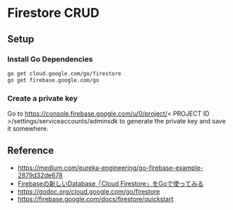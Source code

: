 # Firestore CRUD

## Setup

### Install Go Dependencies

```bash
go get cloud.google.com/go/firestore
go get firebase.google.com/go
```

### Create a private key
Go to https://console.firebase.google.com/u/0/project/< PROJECT ID >/settings/serviceaccounts/adminsdk to generate the 
private key and save it somewhere.


## Reference 

* https://medium.com/eureka-engineering/go-firebase-example-2879d32de678
* [Firebaseの新しいDatabase「Cloud Firestore」をGoで使ってみる](https://log.shinofara.xyz/2018/02/firebase%E3%81%AE%E6%96%B0%E3%81%97%E3%81%84databasecloud-firestore%E3%82%92go%E3%81%A7%E4%BD%BF%E3%81%A3%E3%81%A6%E3%81%BF%E3%82%8B/)
* https://godoc.org/cloud.google.com/go/firestore
* https://firebase.google.com/docs/firestore/quickstart